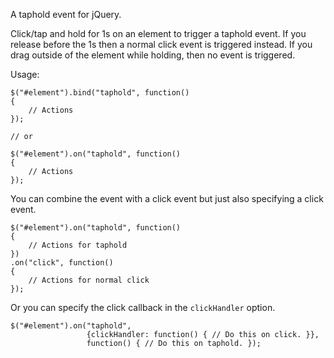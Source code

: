 A taphold event for jQuery.

Click/tap and hold for 1s on an element to trigger a taphold event. If you release before the 1s then a normal click event is triggered instead. If you drag outside of the element while holding, then no event is triggered.

Usage:

    $("#element").bind("taphold", function()
    {
        // Actions
    });

    // or

    $("#element").on("taphold", function()
    {
        // Actions
    });

You can combine the event with a click event but just also specifying a click event.

    $("#element").on("taphold", function()
    {
        // Actions for taphold
    })
    .on("click", function()
    {
        // Actions for normal click
    });

Or you can specify the click callback in the `clickHandler` option.

    $("#element").on("taphold",
                     {clickHandler: function() { // Do this on click. }},
                     function() { // Do this on taphold. });
